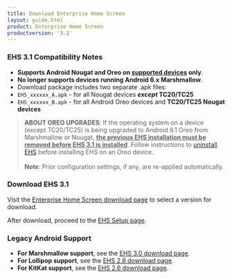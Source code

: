 ```yaml
---
title: Download Enterprise Home Screen
layout: guide.html
product: Enterprise Home Screen
productversion: '3.1'
---
```


### EHS 3.1 Compatibility Notes

* **Supports Android Nougat and Oreo on [supported devices](../guide/about#supporteddevices) only**. 
* **No longer supports devices running Android 6.x Marshmallow**. 
* Download package includes two separate .apk files: 
 * `EHS_xxxxxx_A.apk` - for all Nougat devices **_except_ TC20/TC25**
 * `EHS_xxxxxx_B.apk` - for all Android Oreo devices and **TC20/TC25 Nougat devices**

> **ABOUT OREO UPGRADES**: If the operating system on a device (except TC20/TC25) is being upgraded to Android 8.1 Oreo from Marshmallow or Nougat, **<u>the previous EHS installation must be removed before EHS 3.1 is installed</u>**. Follow instructions to [uninstall EHS](../guide/setup#uninstallation) before installing EHS on an Oreo device. <br><br>**Note**: Prior configuration settings, if any, are re-applied automatically.

### Download EHS 3.1

Visit the [Enterprise Home Screen download page](https://www.zebra.com/us/en/support-downloads/software/utilities/enterprise-home-screen.html) to select a version for download. 

After download, proceed to the [EHS Setup page](../guide/setup). 

### Legacy Android Support

* **For Marshmallow support**, see the [EHS 3.0 download page](/ehs/3-0/download).
* **For Lollipop support**, see the [EHS 2.8 download page](/ehs/2-8/download). 
* **For KitKat support**, see the [EHS 2.6 download page](/ehs/2-6/download). 
